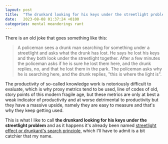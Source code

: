 ```yaml
---
layout: post
title:  "The drunkard looking for his keys under the streetlight problem"
date:   2023-08-08 01:37:24 +0100
categories: mental meanderings rant
---
```


There is an old joke that goes something like this:

> A policeman sees a drunk man searching for something under a streetlight and asks what the drunk has lost. He says he lost his keys and they both look under the streetlight together. After a few minutes the policeman asks if he is sure he lost them here, and the drunk replies, no, and that he lost them in the park. The policeman asks why he is searching here, and the drunk replies, "this is where the light is".

The productivity of so-called knowledge work is notoriously difficult to evaluate, which is why proxy metrics tend to be used, line of codes of old, story points of this modern fragile age, but these metrics are only at best a weak indicator of productivity and at worse detrimental to productivity but they have a massive upside, namely they are easy to measure and that's why they keep getting used.

This is what I like to call **the drunkard looking for his keys under the streetlight problem** and as it happens it's already been named [streetlight effect or drunkard's search principle](https://en.wikipedia.org/wiki/Streetlight_effect), which I'll have to admit is a bit catchier that my name.

